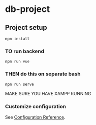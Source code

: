# db-project

## Project setup
```
npm install
```
### TO run backend
```
npm run vue
```
### THEN do this on separate bash
```
npm run serve
```
MAKE SURE YOU HAVE XAMPP RUNNING

### Customize configuration
See [Configuration Reference](https://cli.vuejs.org/config/).
